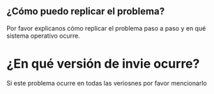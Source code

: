 ## ¿Cómo puedo replicar el problema?
Por favor explicanos cómo replicar el problema paso a paso y en qué sistema operativo ocurre.
# ¿En qué versión de invie ocurre?
Si este problema ocurre en todas las veriosnes por favor mencionarlo
